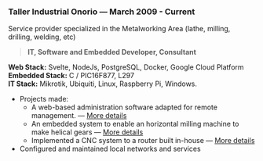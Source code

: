 ### Taller Industrial Onorio — March 2009 - Current

  Service provider specialized in the Metalworking Area (lathe, milling, drilling, welding, etc)

  > **IT, Software and Embedded Developer, Consultant**

  **Web Stack:** Svelte, NodeJs, PostgreSQL, Docker, Google Cloud Platform\
  **Embedded Stack:** C / PIC16F877, L297\
  **IT Stack:** Mikrotik, Ubiquiti, Linux, Raspberry Pi, Windows.

- Projects made:
  - A web-based administration software adapted for remote management. — [More details](https://github.com/madacol/aboutme/blob/master/projects/taionca%20web.md)
  - An embedded system to enable an horizontal milling machine to make helical gears — [More details](https://github.com/madacol/aboutme/blob/master/projects/helical%20milling.md)
  - Implemented a CNC system to a router built in-house — [More details](https://github.com/madacol/aboutme/blob/master/projects/CNC%20router.md)
- Configured and maintained local networks and services
<!-- - Installed Ubiquiti LiteBeam antennas (wifi) to connect networks separated by ~3 kilometers apart
- Diagnosed, repaired and maintained all hardwares and softwares in the company -->